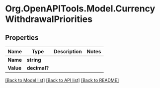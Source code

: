 
# Org.OpenAPITools.Model.CurrencyWithdrawalPriorities

## Properties

Name | Type | Description | Notes
------------ | ------------- | ------------- | -------------
**Name** | **string** |  | 
**Value** | **decimal?** |  | 

[[Back to Model list]](../README.md#documentation-for-models)
[[Back to API list]](../README.md#documentation-for-api-endpoints)
[[Back to README]](../README.md)

